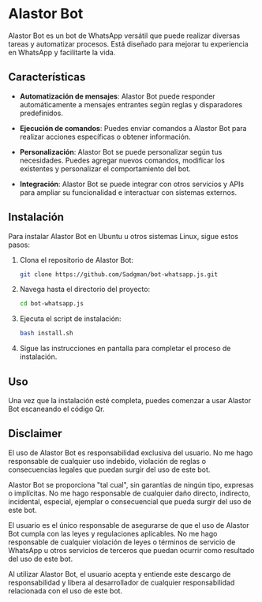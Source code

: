 # Alastor Bot

Alastor Bot es un bot de WhatsApp versátil que puede realizar diversas tareas y automatizar procesos. Está diseñado para mejorar tu experiencia en WhatsApp y facilitarte la vida.

## Características

- **Automatización de mensajes**: Alastor Bot puede responder automáticamente a mensajes entrantes según reglas y disparadores predefinidos.

- **Ejecución de comandos**: Puedes enviar comandos a Alastor Bot para realizar acciones específicas o obtener información.

- **Personalización**: Alastor Bot se puede personalizar según tus necesidades. Puedes agregar nuevos comandos, modificar los existentes y personalizar el comportamiento del bot.

- **Integración**: Alastor Bot se puede integrar con otros servicios y APIs para ampliar su funcionalidad e interactuar con sistemas externos.

## Instalación

Para instalar Alastor Bot en Ubuntu u otros sistemas Linux, sigue estos pasos:

1. Clona el repositorio de Alastor Bot:

    ```sh
    git clone https://github.com/Sadgman/bot-whatsapp.js.git
    ```

2. Navega hasta el directorio del proyecto:

    ```sh
    cd bot-whatsapp.js
    ```

3. Ejecuta el script de instalación:

    ```sh
    bash install.sh
    ```

4. Sigue las instrucciones en pantalla para completar el proceso de instalación.

## Uso

Una vez que la instalación esté completa, puedes comenzar a usar Alastor Bot escaneando el código Qr.

## Disclaimer

El uso de Alastor Bot es responsabilidad exclusiva del usuario. No me hago responsable de cualquier uso indebido, violación de reglas o consecuencias legales que puedan surgir del uso de este bot.

Alastor Bot se proporciona "tal cual", sin garantías de ningún tipo, expresas o implícitas. No me hago responsable de cualquier daño directo, indirecto, incidental, especial, ejemplar o consecuencial que pueda surgir del uso de este bot.

El usuario es el único responsable de asegurarse de que el uso de Alastor Bot cumpla con las leyes y regulaciones aplicables. No me hago responsable de cualquier violación de leyes o términos de servicio de WhatsApp u otros servicios de terceros que puedan ocurrir como resultado del uso de este bot.

Al utilizar Alastor Bot, el usuario acepta y entiende este descargo de responsabilidad y libera al desarrollador de cualquier responsabilidad relacionada con el uso de este bot.